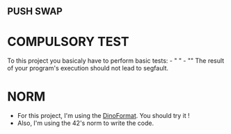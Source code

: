 ## PUSH SWAP

# COMPULSORY TEST
To this project you basicaly have to perform basic tests:
	- " "
	- ""
The result of your program's execution should not lead to segfault.


# NORM
- For this project, I'm using the [DinoFormat](github.com/DinoMalin/DinoFormat). You should try it !
- Also, I'm using the 42's norm to write the code.
